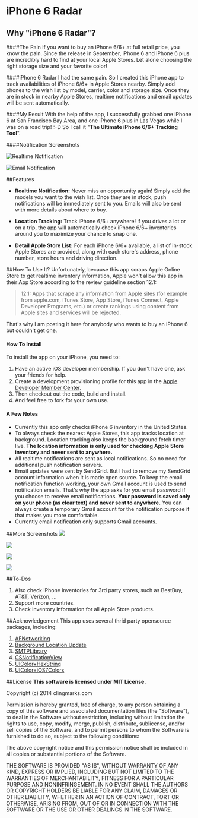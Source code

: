 # iPhone 6 Radar
## Why "iPhone 6 Radar"?
####The Pain
If you want to buy an iPhone 6/6+ at full retail price, you know the pain. Since the release in September, iPhone 6 and iPhone 6 plus are incredibly hard to find at your local Apple Stores. Let alone choosing the right storage size and your favorite color!

####iPhone 6 Radar
I had the same pain. So I created this iPhone app to track availabilities of iPhone 6/6+ in Apple Stores nearby. Simply add phones to the wish list by model, carrier, color and storage size. Once they are in stock in nearby Apple Stores, realtime notifications and email updates will be sent automatically. 

####My Result
With the help of the app, I successfully grabbed one iPhone 6 at San Francisco Bay Area, and one iPhone 6 plus in Las Vegas while I was on a road trip! :-D So I call it "**The Ultimate iPhone 6/6+ Tracking Tool**".

####Notification Screenshots

![Realtime Notification](https://raw.githubusercontent.com/ychw/iPhone6Radar/master/Screenshots/i6_radar_1.png)

![Email Notification](https://raw.githubusercontent.com/ychw/iPhone6Radar/master/Screenshots/i6_radar_2.png)

##Features

* **Realtime Notification:** Never miss an opportunity again! Simply add the models you want to the wish list. Once they are in stock, push notifications will be immediately sent to you. Emails will also be sent with more details about where to buy. 

* **Location Tracking:** Track iPhone 6/6+ anywhere! if you drives a lot or on a trip, the app will automatically check iPhone 6/6+ inventories around you to maximize your chance to snap one.

* **Detail Apple Store List:** For each iPhone 6/6+ available, a list of in-stock Apple Stores are provided, along with each store's address, phone number, store hours and driving direction. 

##How To Use It?
Unfortunately, because this app scraps Apple Online Store to get realtime inventory information, Apple won't allow this app in their App Store according to the review guideline section 12.1:

> 12.1: Apps that scrape any information from Apple sites (for example from apple.com, iTunes Store, App Store, iTunes Connect, Apple Developer Programs, etc.) or create rankings using content from Apple sites and services will be rejected.

That's why I am posting it here for anybody who wants to buy an iPhone 6 but couldn't get one. 

#### How To Install
To install the app on your iPhone, you need to:

1. Have an active iOS developer membership. If you don't have one, ask your friends for help. 
2. Create a development provisioning profile for this app in the [Apple Developer Member Center](https://developer.apple.com/). 
3. Then checkout out the code, build and install. 
4. And feel free to fork for your own use.

#### A Few Notes

* Currently this app only checks iPhone 6 inventory in the United States.
* To always check the nearest Apple Stores, this app tracks location at background. Location tracking also keeps the background fetch timer live. **The location information is only used for checking Apple Store inventory and never sent to anywhere.** 
* All realtime notifications are sent as local notifications. So no need for additional push notification servers. 
* Email updates were sent by SendGrid. But I had to remove my SendGrid account information when it is made open source. To keep the email notification function working, your own Gmail account is used to send notification emails. That's why the app asks for you email password if you choose to receive email notifications. **Your password is saved only on your phone (as clear text) and never sent to anywhere.** You can always create a temporary Gmail account for the notification purpose if that makes you more comfortable.
* Currently email notification only supports Gmail accounts.

##More Screenshots
![](https://raw.githubusercontent.com/ychw/iPhone6Radar/master/Screenshots/i6_radar_3.png)

![](https://raw.githubusercontent.com/ychw/iPhone6Radar/master/Screenshots/i6_radar_4.png)

![](https://raw.githubusercontent.com/ychw/iPhone6Radar/master/Screenshots/i6_radar_5.png)

![](https://raw.githubusercontent.com/ychw/iPhone6Radar/master/Screenshots/i6_radar_6.png)

##To-Dos
1. Also check iPhone inventories for 3rd party stores, such as BestBuy, AT&T, Verizon, ...
2. Support more countries.
3. Check inventory information for all Apple Store products.

##Acknowledgement
This app uses several thrid party opensource packages, including:

1. [AFNetworking]()
2. [Background Location Update](https://github.com/voyage11/Location)
2. [SMTPLibrary]()
3. [CSNotificationView]()
4. [UIColor+HexString]()
5. [UIColor+iOS7Colors]()

##License
**This software is licensed under MIT License.**

Copyright (c) 2014 clingmarks.com

Permission is hereby granted, free of charge, to any person obtaining a copy
of this software and associated documentation files (the "Software"), to deal
in the Software without restriction, including without limitation the rights
to use, copy, modify, merge, publish, distribute, sublicense, and/or sell
copies of the Software, and to permit persons to whom the Software is
furnished to do so, subject to the following conditions:

The above copyright notice and this permission notice shall be included in
all copies or substantial portions of the Software.

THE SOFTWARE IS PROVIDED "AS IS", WITHOUT WARRANTY OF ANY KIND, EXPRESS OR
IMPLIED, INCLUDING BUT NOT LIMITED TO THE WARRANTIES OF MERCHANTABILITY,
FITNESS FOR A PARTICULAR PURPOSE AND NONINFRINGEMENT. IN NO EVENT SHALL THE
AUTHORS OR COPYRIGHT HOLDERS BE LIABLE FOR ANY CLAIM, DAMAGES OR OTHER
LIABILITY, WHETHER IN AN ACTION OF CONTRACT, TORT OR OTHERWISE, ARISING FROM,
OUT OF OR IN CONNECTION WITH THE SOFTWARE OR THE USE OR OTHER DEALINGS IN
THE SOFTWARE.
